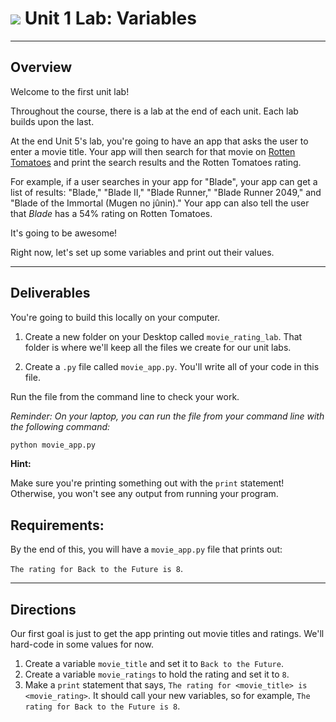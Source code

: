 
<!---
This assignment was developed by Sonyl

Questions? Comments?
1. Log an issue to this repo to alert me of a problem.
2. Suggest an edit yourself by forking this repo, making edits, and submitting a pull request with your changes back to our master branch.
3. Hit me up on Slack @sonylnagale.
--->
# ![](https://ga-dash.s3.amazonaws.com/production/assets/logo-9f88ae6c9c3871690e33280fcf557f33.png) Unit 1 Lab: Variables

---

## Overview
Welcome to the first unit lab!

Throughout the course, there is a lab at the end of each unit. Each lab builds upon the last.

At the end Unit 5's lab, you're going to have an app that asks the user to enter a movie title. Your app will then search for that movie on <a href="https://www.rottentomatoes.com/" target="\_blank">Rotten Tomatoes</a> and print the search results and the Rotten Tomatoes rating.

For example, if a user searches in your app for "Blade", your app can get a list of results: "Blade," "Blade II," "Blade Runner," "Blade Runner 2049," and "Blade of the Immortal (Mugen no jûnin)." Your app can also tell the user that *Blade* has a 54% rating on Rotten Tomatoes.

It's going to be awesome!

Right now, let's set up some variables and print out their values.

---

## Deliverables

You're going to build this locally on your computer.

1. Create a new folder on your Desktop called `movie_rating_lab`. That folder is where we'll keep all the files we create for our unit labs.

1. Create a `.py` file called `movie_app.py`. You'll write all of your code in this file.

Run the file from the command line to check your work.

*Reminder: On your laptop, you can run the file from your command line with the following command:*

```python
python movie_app.py
```

**Hint:**

Make sure you're printing something out with the `print` statement! Otherwise, you won't see any output from running your program.


## Requirements:

By the end of this, you will have a `movie_app.py` file that prints out:

`The rating for Back to the Future is 8`.

---


## Directions

Our first goal is just to get the app printing out movie titles and ratings. We'll hard-code in some values for now.

1. Create a variable `movie_title` and set it to `Back to the Future`.
1. Create a variable `movie_ratings` to hold the rating and set it to `8`.
1. Make a `print` statement that says, `The rating for <movie_title> is <movie_rating>`. It should call your new variables, so for example, `The rating for Back to the Future is 8`.
